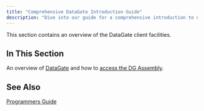 ```yaml
---
title: "Comprehensive DataGate Introduction Guide"
description: "Dive into our guide for a comprehensive introduction to our key concepts, tools, and practices. Perfect for beginners."
---
```


This section contains an overview of the DataGate client facilities.

## In This Section


An overview of [DataGate](datagate-component-suite-overview.html) and how to [access the DG Assembly](accessing_the-dcs-assembly.html).

## See Also

[Programmers Guide](programmers-guide-main.html)

